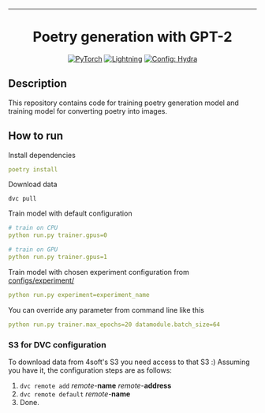 
---

<div align="center">

# Poetry generation with GPT-2

<a href="https://pytorch.org/get-started/locally/"><img alt="PyTorch" src="https://img.shields.io/badge/PyTorch-ee4c2c?logo=pytorch&logoColor=white"></a>
<a href="https://pytorchlightning.ai/"><img alt="Lightning" src="https://img.shields.io/badge/-Lightning-792ee5?logo=pytorchlightning&logoColor=white"></a>
<a href="https://hydra.cc/"><img alt="Config: Hydra" src="https://img.shields.io/badge/Config-Hydra-89b8cd"></a>


</div>

## Description

This repository contains code for training poetry generation model and training model for converting poetry into images.

## How to run

Install dependencies

```yaml
poetry install
```

Download data

    dvc pull

Train model with default configuration

```yaml
# train on CPU
python run.py trainer.gpus=0

# train on GPU
python run.py trainer.gpus=1
```

Train model with chosen experiment configuration from [configs/experiment/](configs/experiment/)

```yaml
python run.py experiment=experiment_name
```

You can override any parameter from command line like this

```yaml
python run.py trainer.max_epochs=20 datamodule.batch_size=64
```


### S3 for DVC configuration
To download data from 4soft's S3 you need access to that S3 :)
Assuming you have it, the configuration steps are as follows:

1. ```dvc remote add``` *remote*-**name** *remote*-**address**
2. ```dvc remote default``` *remote*-**name**
3. Done.

<br>